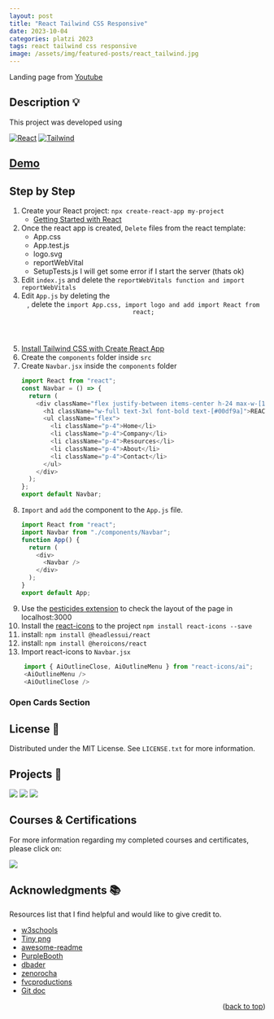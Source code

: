 ```yaml
---
layout: post
title: "React Tailwind CSS Responsive"
date: 2023-10-04
categories: platzi 2023
tags: react tailwind css responsive
image: /assets/img/featured-posts/react_tailwind.jpg
---
```


<!-- ABOUT THE PROJECT -->

Landing page from [Youtube](https://www.youtube.com/watch?v=ZU-drSVodBw&t=590s)

## Description 💡

This project was developed using

[![React](https://img.shields.io/badge/React-61DAFB.svg?style=for-the-badge&logo=React&logoColor=black)](https://www.w3schools.com/whatis/whatis_react.asp)
[![Tailwind](https://img.shields.io/badge/Tailwind%20CSS-06B6D4.svg?style=for-the-badge&logo=Tailwind-CSS&logoColor=white)](https://tailwindcss.com/)

## [Demo]()

## Step by Step

1. Create your React project: `npx create-react-app my-project`
   - [Getting Started with React](https://www.w3schools.com/react/react_getstarted.asp)
2. Once the react app is created, `Delete` files from the react template:
   - App.css
   - App.test.js
   - logo.svg
   - reportWebVital
   - SetupTests.js
     I will get some error if I start the server (thats ok)
3. Edit `index.js` and delete the `reportWebVitals function and import reportWebVitals`
4. Edit `App.js` by deleting the <header>, delete the `import App.css, import logo and add import React from react;`
5. [Install Tailwind CSS with Create React App](https://tailwindcss.com/docs/guides/create-react-app)
6. Create the `components` folder inside `src`
7. Create `Navbar.jsx` inside the `components` folder
   ```js
   import React from "react";
   const Navbar = () => {
     return (
       <div className="flex justify-between items-center h-24 max-w-[1240px] mx-auto text-white">
         <h1 className="w-full text-3xl font-bold text-[#00df9a]">REACT.</h1>
         <ul className="flex">
           <li className="p-4">Home</li>
           <li className="p-4">Company</li>
           <li className="p-4">Resources</li>
           <li className="p-4">About</li>
           <li className="p-4">Contact</li>
         </ul>
       </div>
     );
   };
   export default Navbar;
   ```
8. `Import` and `add` the <Navbar> component to the `App.js` file.
   ```js
   import React from "react";
   import Navbar from "./components/Navbar";
   function App() {
     return (
       <div>
         <Navbar />
       </div>
     );
   }
   export default App;
   ```
9. Use the [pesticides extension](https://chrome.google.com/webstore/detail/pesticide-for-chrome/bakpbgckdnepkmkeaiomhmfcnejndkbi) to check the layout of the page in localhost:3000
10. Install the [react-icons](https://react-icons.github.io/react-icons/) to the project
    `npm install react-icons --save`
11. install: `npm install @headlessui/react`
12. install: `npm install @heroicons/react`
13. Import react-icons to `Navbar.jsx`

```js
	import { AiOutlineClose, AiOutlineMenu } from "react-icons/ai";
	<AiOutlineMenu />
	<AiOutlineClose />
```

### Open Cards Section

<!-- LICENSE -->

## License 📜

Distributed under the MIT License. See `LICENSE.txt` for more information.

<!-- OTHER PROJECTS -->

## Projects 🚀

[![](https://img.shields.io/badge/Platzi_Repos-121f3d?style=for-the-badge&logo=Platzi&logoColor=98CA3F)](#)
[![](https://img.shields.io/badge/2021-222?style=for-the-badge)](https://github.com/JuanPabloDiaz/platzi/tree/main/2021)
[![](https://img.shields.io/badge/2022-222?style=for-the-badge)](https://github.com/JuanPabloDiaz/platzi/tree/main/2022)

## Courses & Certifications

For more information regarding my completed courses and certificates, please click on:

[![](https://img.shields.io/badge/Platzi_Profile-121f3d?style=for-the-badge&logo=Platzi&logoColor=98CA3F)](https://platzi.com/p/1diazdev/)<!-- ACKNOWLEDGMENTS -->

## Acknowledgments 📚

Resources list that I find helpful and would like to give credit to.

- [w3schools](https://www.w3schools.com/)
- [Tiny png](https://tinypng.com/)
- [awesome-readme](https://github.com/matiassingers/awesome-readme)
- [PurpleBooth](https://gist.github.com/PurpleBooth/109311bb0361f32d87a2)
- [dbader](https://github.com/dbader/readme-template)
- [zenorocha](https://gist.github.com/zenorocha/4526327)
- [fvcproductions](https://gist.github.com/fvcproductions/1bfc2d4aecb01a834b46)
- [Git doc](https://git-scm.com/doc)
<p align="right">(<a href="#top">back to top</a>)</p>

<!-- MARKDOWN LINKS & IMAGES -->
<!-- https://www.markdownguide.org/basic-syntax/#reference-style-links -->

[contributors-shield]: https://img.shields.io/github/contributors/othneildrew/Best-README-Template.svg?style=for-the-badge
[contributors-url]: https://github.com/othneildrew/Best-README-Template/graphs/contributors
[forks-shield]: https://img.shields.io/github/forks/othneildrew/Best-README-Template.svg?style=for-the-badge
[forks-url]: https://github.com/othneildrew/Best-README-Template/network/members
[stars-shield]: https://img.shields.io/github/stars/othneildrew/Best-README-Template.svg?style=for-the-badge
[stars-url]: https://github.com/othneildrew/Best-README-Template/stargazers
[issues-shield]: https://img.shields.io/github/issues/othneildrew/Best-README-Template.svg?style=for-the-badge
[issues-url]: https://github.com/othneildrew/Best-README-Template/issues
[license-shield]: https://img.shields.io/github/license/othneildrew/Best-README-Template.svg?style=for-the-badge
[license-url]: https://github.com/othneildrew/Best-README-Template/blob/master/LICENSE.txt
[linkedin-shield]: https://img.shields.io/badge/-LinkedIn-black.svg?style=for-the-badge&logo=linkedin&colorB=555
[linkedin-url]: https://linkedin.com/in/othneildrew
[product-screenshot]: images/screenshot.png
